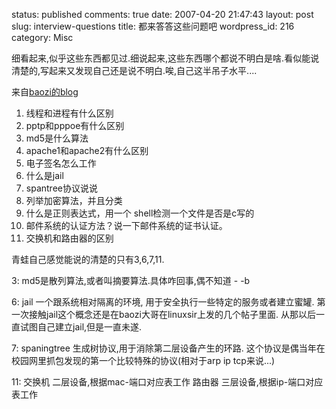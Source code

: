 status: published
comments: true
date: 2007-04-20 21:47:43
layout: post
slug: interview-questions
title: 都来答答这些问题吧
wordpress_id: 216
category: Misc

细看起来,似乎这些东西都见过.细说起来,这些东西哪个都说不明白是啥.看似能说清楚的,写起来又发现自己还是说不明白.唉,自己这半吊子水平....

来自[baozi的blog](http://blog.xfocus.net/index.php?blogId=3)

1. 线程和进程有什么区别
1. pptp和pppoe有什么区别
1. md5是什么算法
1. apache1和apache2有什么区别
1. 电子签名怎么工作
1. 什么是jail
1. spantree协议说说
1. 列举加密算法，并且分类
1. 什么是正则表达式，用一个 shell检测一个文件是否是c写的
1. 邮件系统的认证方法？说一下邮件系统的证书认证。
1. 交换机和路由器的区别

青蛙自己感觉能说的清楚的只有3,6,7,11.

3: md5是散列算法,或者叫摘要算法.具体咋回事,偶不知道 - -b

6: jail 一个跟系统相对隔离的环境,
   用于安全执行一些特定的服务或者建立蜜罐.
   第一次接触jail这个概念还是在baozi大哥在linuxsir上发的几个帖子里面.
   从那以后一直试图自己建立jail,但是一直未遂.

7: spaningtree 生成树协议,用于消除第二层设备产生的环路.
   这个协议是偶当年在校园网里抓包发现的第一个比较特殊的协议(相对于arp ip tcp来说...)

11: 交换机 二层设备,根据mac-端口对应表工作
   路由器 三层设备,根据ip-端口对应表工作

